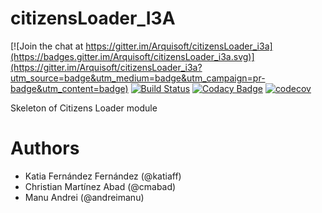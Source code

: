 # citizensLoader_I3A

[![Join the chat at https://gitter.im/Arquisoft/citizensLoader_i3a](https://badges.gitter.im/Arquisoft/citizensLoader_i3a.svg)](https://gitter.im/Arquisoft/citizensLoader_i3a?utm_source=badge&utm_medium=badge&utm_campaign=pr-badge&utm_content=badge)
[![Build Status](https://travis-ci.org/Arquisoft/citizensLoader_i3a.svg?branch=master)](https://travis-ci.org/Arquisoft/citizensLoader_i3a)
[![Codacy Badge](https://api.codacy.com/project/badge/Grade/e680327c40a44a6b8378a8171066e341)](https://www.codacy.com/app/jelabra/citizensLoader_i3a?utm_source=github.com&utm_medium=referral&utm_content=Arquisoft/citizensLoader0&utm_campaign=badger)
[![codecov](https://codecov.io/gh/Arquisoft/citizensLoader_i3a/branch/master/graph/badge.svg)](https://codecov.io/gh/Arquisoft/citizensLoader_i3a)

Skeleton of Citizens Loader module

# Authors

* Katia Fernández Fernández (@katiaff)
* Christian Martínez Abad (@cmabad)
* Manu Andrei (@andreimanu)
